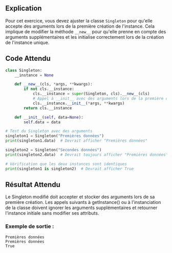 ## Explication

Pour cet exercice, vous devez ajuster la classe `Singleton` pour qu'elle accepte des arguments lors de la première création de l'instance. Cela implique de modifier la méthode `__new__` pour qu'elle prenne en compte des arguments supplémentaires et les initialise correctement lors de la création de l'instance unique.

## Code Attendu

```python
class Singleton:
    __instance = None

    def __new__(cls, *args, **kwargs):
        if not cls.__instance:
            cls.__instance = super(Singleton, cls).__new__(cls)
            # Appel à __init__ avec des arguments lors de la première création
            cls.__instance.__init__(*args, **kwargs)
        return cls.__instance

    def __init__(self, data=None):
        self.data = data

# Test du Singleton avec des arguments
singleton1 = Singleton("Premières données")
print(singleton1.data)  # Devrait afficher "Premières données"

singleton2 = Singleton("Secondes données")
print(singleton2.data)  # Devrait toujours afficher "Premières données"

# Vérification que les deux instances sont identiques
print(singleton1 is singleton2)  # Devrait afficher True
```

## Résultat Attendu

Le Singleton modifié doit accepter et stocker des arguments lors de sa première création. Les appels suivants à getInstance() ou à l'instanciation de la classe doivent ignorer les arguments supplémentaires et retourner l'instance initiale sans modifier ses attributs.

### Exemple de sortie :

```
Premières données
Premières données
True
```